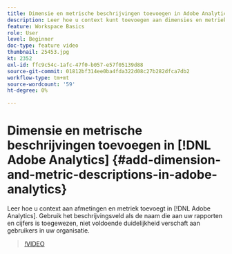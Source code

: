 ```yaml
---
title: Dimensie en metrische beschrijvingen toevoegen in Adobe Analytics
description: Leer hoe u context kunt toevoegen aan dimensies en metriek in Adobe Analytics.
feature: Workspace Basics
role: User
level: Beginner
doc-type: feature video
thumbnail: 25453.jpg
kt: 2352
exl-id: ffc9c54c-1afc-47f0-b057-e57f05139d88
source-git-commit: 01812bf314ee0ba4fda322d08c27b282dfca7db2
workflow-type: tm+mt
source-wordcount: '59'
ht-degree: 0%

---
```


# Dimensie en metrische beschrijvingen toevoegen in [!DNL Adobe Analytics] {#add-dimension-and-metric-descriptions-in-adobe-analytics}

Leer hoe u context aan afmetingen en metriek toevoegt in [!DNL Adobe Analytics]. Gebruik het beschrijvingsveld als de naam die aan uw rapporten en cijfers is toegewezen, niet voldoende duidelijkheid verschaft aan gebruikers in uw organisatie.

>[!VIDEO](https://video.tv.adobe.com/v/25453/?quality=12)
